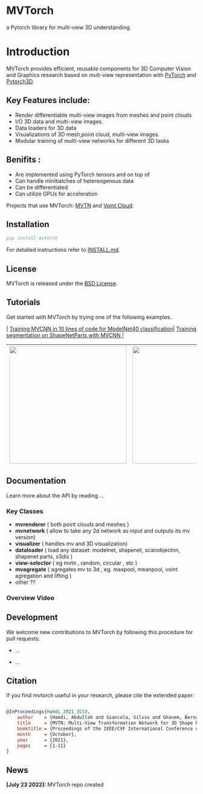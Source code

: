 # MVTorch
a Pytorch library for multi-view 3D understanding.
# Introduction

MVTorch provides efficient, reusable components for 3D Computer Vision and Graphics research based on mult-view representation with [PyTorch](https://pytorch.org) and [Pytorch3D](https://github.com/facebookresearch/pytorch3d).

## Key Features include:

- Render differentiable  multi-view images from meshes and point clouds
- I/O 3D data and multi-view images. 
- Data loaders for 3D data 
- Visualizations of 3D mesh,point cloud, multi-view images. 
- Modular training of multi-view networks for different 3D tasks 


## Benifits :

- Are implemented using PyTorch tensors and on top of 
- Can handle minibatches of hetereogenous data
- Can be differentiated
- Can utilize GPUs for acceleration

Projects that use MVTorch:  [MVTN](https://arxiv.org/abs/2011.13244) and [Voint Cloud](https://arxiv.org/abs/2111.15363).

## Installation

```bibtex
pip install mvtorch
```
For detailed instructions refer to [INSTALL.md](INSTALL.md).

## License

MVTorch is released under the [BSD License](LICENSE).

## Tutorials

Get started with MVTorch by trying one of the following examples.

| [Training MVCNN in 10 lines of code for ModelNet40 classification](https://github.com/facebookresearch/pytorch3d/blob/main/docs/tutorials/deform_source_mesh_to_target_mesh.ipynb)| [Training segmentation on ShapeNetParts  with MVCNN ](https://github.com/facebookresearch/pytorch3d/blob/main/docs/tutorials/bundle_adjustment.ipynb) |

| <img src="https://raw.githubusercontent.com/facebookresearch/pytorch3d/main/.github/render_textured_mesh.gif" width="310"/> | <img src="https://raw.githubusercontent.com/facebookresearch/pytorch3d/main/.github/camera_position_teapot.gif" width="310" height="310"/>
|:------------------------------------------------------------:|:--------------------------------------------------:|




## Documentation

Learn more about the API by reading ...

### Key Classes
- **mvrenderer** ( both point clouds and meshes )
- **mvnetwork** ( allow to take any 2d network as input and outputs its mv version)
- **visualizer**  ( handles mv and 3D visualization)
- **dataloader** ( load any dataset: modelnet, shapenet, scanobjectnn, shapenet parts, s3dis )
- **view-selector** ( eg mvtn , random, circular , etc )
- **mvagregate** ( agregates mv to 3d , eg. maxpool, meanpool, voint agregation and lifting ) 
- other ??

### Overview Video

## Development

We welcome new contributions to MVTorch by following this procedure for pull requests: 

- ...

- ...


## Citation

If you find mvtorch useful in your research, please cite the extended paper:

```bibtex

```

```bibtex
@InProceedings{Hamdi_2021_ICCV,
    author    = {Hamdi, Abdullah and Giancola, Silvio and Ghanem, Bernard},
    title     = {MVTN: Multi-View Transformation Network for 3D Shape Recognition},
    booktitle = {Proceedings of the IEEE/CVF International Conference on Computer Vision (ICCV)},
    month     = {October},
    year      = {2021},
    pages     = {1-11}
}
```

## News

**[July 23 2022]:**   MVTorch repo created
